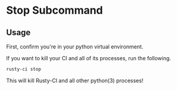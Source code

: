 # Stop Subcommand

## Usage

First, confirm you're in your python virtual environment.

If you want to kill your CI and all of its processes, run the following.

```bash
rusty-ci stop
```

This will kill Rusty-CI and all other python(3) processes!
